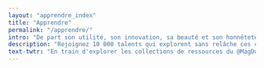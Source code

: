 ```yaml
---
layout: "apprendre_index"
title: "Apprendre"
permalink: "/apprendre/"
intro: "De part son utilité, son innovation, sa beauté et son honnêteté, le design peut faire une grande différence. Le vrai challenge est d'adopter cette approche en designant l'expérience globale et pas uniquement de belles interfaces à uploader sur son Dribbble. Rejoignez 10 000 talents qui explorent sans relâche ces collections de ressources pour optimiser au quotidien le design, le code et l'UX de leurs produits &amp; services. Lisez et surtout partagez ce que vous apprenez."
description: "Rejoignez 10 000 talents qui explorent sans relâche ces collections de ressources pour optimiser au quotidien le design, le code et l'UX de leurs produits &amp; services."
text-twtr: "En train d'explorer les collections de ressources du @MagDuWebdesign"
---
```


